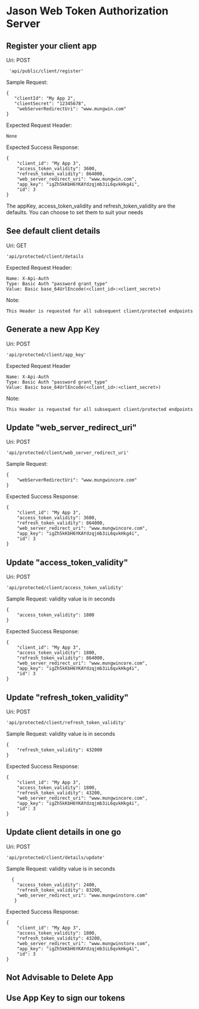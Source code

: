 # Jason Web Token Authorization Server

## Register your client app

 Uri: POST
  
     'api/public/client/register'
     
 Sample Request:
 
    {
       "clientId": "My App 2",
       "clientSecret": "12345678",
        "webServerRedirectUri": "www.mungwin.com"
    }
    
 Expected Request Header: 
 
    None
    
 Expected Success Response:
 
    {
        "client_id": "My App 3",
        "access_token_validity": 3600,
        "refresh_token_validity": 864000,
        "web_server_redirect_uri": "www.mungwin.com",
        "app_key": "igZh5kKbH6YKAYdzqjmb3iL6qvkHkg4i",
        "id": 3
    }
 
 The appKey, access_token_validity and refresh_token_validity
 are the defaults. You can choose to set them to suit your needs
 
## See default client details
Uri: GET

    'api/protected/client/details

Expected Request Header:

    Name: X-Api-Auth
    Type: Basic Auth "password grant_type"
    Value: Basic base_64UrlEncode(<client_id>:<client_secret>)
Note: 

    This Header is requested for all subsequent client/protected endpoints

## Generate a new App Key
 Uri: POST
 
    'api/protected/client/app_key'
    
 Expected Request Header
 
    Name: X-Api-Auth
    Type: Basic Auth "password grant_type"
    Value: Basic base_64UrlEncode(<client_id>:<client_secret>)
    
 Note: 
    
    This Header is requested for all subsequent client/protected endpoints

## Update "web_server_redirect_uri"
Uri: POST
 
    'api/protected/client/web_server_redirect_uri'
    
Sample Request:
 
    {
        "webServerRedirectUri": "www.mungwincore.com"
    }
      
Expected Success Response:
 
    {
        "client_id": "My App 3",
        "access_token_validity": 3600,
        "refresh_token_validity": 864000,
        "web_server_redirect_uri": "www.mungwincore.com",
        "app_key": "igZh5kKbH6YKAYdzqjmb3iL6qvkHkg4i",
        "id": 3
    } 

## Update "access_token_validity"
Uri: POST
 
    'api/protected/client/access_token_validity'
    
Sample Request: validity value is in seconds
 
    {
        "access_token_validity": 1800
    }
      
Expected Success Response:
 
    {
        "client_id": "My App 3",
        "access_token_validity": 1800,
        "refresh_token_validity": 864000,
        "web_server_redirect_uri": "www.mungwincore.com",
        "app_key": "igZh5kKbH6YKAYdzqjmb3iL6qvkHkg4i",
        "id": 3
    } 
    
## Update "refresh_token_validity"
Uri: POST
 
    'api/protected/client/refresh_token_validity'
    
Sample Request: validity value is in seconds
 
    {
        "refresh_token_validity": 432000
    }
      
Expected Success Response:
 
    {
        "client_id": "My App 3",
        "access_token_validity": 1800,
        "refresh_token_validity": 43200,
        "web_server_redirect_uri": "www.mungwincore.com",
        "app_key": "igZh5kKbH6YKAYdzqjmb3iL6qvkHkg4i",
        "id": 3
    } 
        
## Update client details in one go 
Uri: POST
 
    'api/protected/client/details/update'
    
Sample Request: validity value is in seconds
 
      {
        "access_token_validity": 2400,
        "refresh_token_validity": 83200,
        "web_server_redirect_uri": "www.mungwinstore.com"
       } 
      
Expected Success Response:
 
    {
        "client_id": "My App 3",
        "access_token_validity": 1800,
        "refresh_token_validity": 43200,
        "web_server_redirect_uri": "www.mungwinstore.com",
        "app_key": "igZh5kKbH6YKAYdzqjmb3iL6qvkHkg4i",
        "id": 3
    } 
## Not Advisable to Delete App

## Use App Key to sign our tokens
